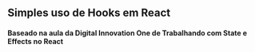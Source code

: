 ## Simples uso de Hooks em React
#### Baseado na aula da Digital Innovation One de Trabalhando com State e Effects no React
